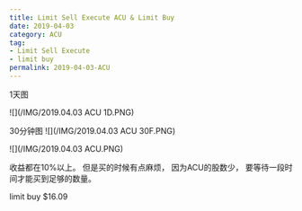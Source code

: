 ```yaml
---
title: Limit Sell Execute ACU & Limit Buy
date: 2019-04-03
category: ACU
tag:
- Limit Sell Execute
- limit buy
permalink: 2019-04-03-ACU
---
```

1天图

![](/IMG/2019.04.03 ACU 1D.PNG)

30分钟图
![](/IMG/2019.04.03 ACU 30F.PNG)

![](/IMG/2019.04.03 ACU.PNG)

收益都在10%以上。 但是买的时候有点麻烦， 因为ACU的股数少， 要等待一段时间才能买到足够的数量。

limit buy $\$$16.09
